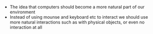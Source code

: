 - The idea that computers should become a more natural part of our environment
- Instead of using mounse and keyboard etc to interact we should use more natural interactions such as with physical objects, or even no interaction at all